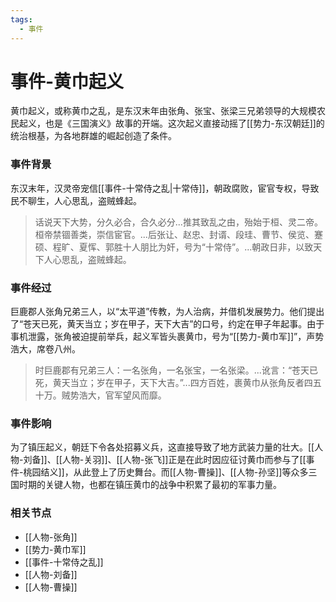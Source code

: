 ```yaml
---
tags:
  - 事件
---
```

# 事件-黄巾起义

黄巾起义，或称黄巾之乱，是东汉末年由张角、张宝、张梁三兄弟领导的大规模农民起义，也是《三国演义》故事的开端。这次起义直接动摇了[[势力-东汉朝廷]]的统治根基，为各地群雄的崛起创造了条件。

### 事件背景

东汉末年，汉灵帝宠信[[事件-十常侍之乱|十常侍]]，朝政腐败，宦官专权，导致民不聊生，人心思乱，盗贼蜂起。

> 话说天下大势，分久必合，合久必分...推其致乱之由，殆始于桓、灵二帝。桓帝禁锢善类，崇信宦官。...后张让、赵忠、封谞、段珪、曹节、侯览、蹇硕、程旷、夏恽、郭胜十人朋比为奸，号为“十常侍”。...朝政日非，以致天下人心思乱，盗贼蜂起。

### 事件经过

巨鹿郡人张角兄弟三人，以“太平道”传教，为人治病，并借机发展势力。他们提出了“苍天已死，黄天当立；岁在甲子，天下大吉”的口号，约定在甲子年起事。由于事机泄露，张角被迫提前举兵，起义军皆头裹黄巾，号为“[[势力-黄巾军]]”，声势浩大，席卷八州。

> 时巨鹿郡有兄弟三人：一名张角，一名张宝，一名张梁。...讹言：“苍天已死，黄天当立；岁在甲子，天下大吉。”...四方百姓，裹黄巾从张角反者四五十万。贼势浩大，官军望风而靡。

### 事件影响

为了镇压起义，朝廷下令各处招募义兵，这直接导致了地方武装力量的壮大。[[人物-刘备]]、[[人物-关羽]]、[[人物-张飞]]正是在此时因应征讨黄巾而参与了[[事件-桃园结义]]，从此登上了历史舞台。而[[人物-曹操]]、[[人物-孙坚]]等众多三国时期的关键人物，也都在镇压黄巾的战争中积累了最初的军事力量。

### 相关节点
- [[人物-张角]]
- [[势力-黄巾军]]
- [[事件-十常侍之乱]]
- [[人物-刘备]]
- [[人物-曹操]]
